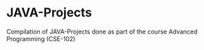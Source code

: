 # JAVA-Projects

Compilation of JAVA-Projects done as part of the course Advanced Programming (CSE-102)
